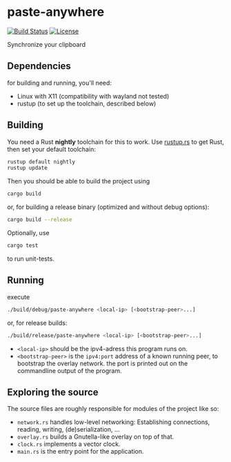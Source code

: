 # paste-anywhere

[![Build Status](https://api.travis-ci.org/mrd0ll4r/paste-anywhere.svg?branch=master)](https://travis-ci.org/mrd0ll4r/paste-anywhere)
[![License](https://img.shields.io/badge/license-MIT-blue.svg)](https://opensource.org/licenses/MIT)

Synchronize your clipboard

## Dependencies

for building and running, you'll need:
- Linux with X11 (compatibility with wayland not tested)
- rustup (to set up the toolchain, described below)

## Building
You need a Rust __nightly__ toolchain for this to work.
Use [rustup.rs](https://rustup.rs/) to get Rust, then set your default toolchain:

```sh
rustup default nightly
rustup update
```

Then you should be able to build the project using
```sh
cargo build
```
or, for building a release binary (optimized and without debug options):
```sh
cargo build --release
```

Optionally, use
```sh
cargo test
```
to run unit-tests.

## Running
execute 
```sh
./build/debug/paste-anywhere <local-ip> [<bootstrap-peer>...]
```
or, for release builds:
```sh
./build/release/paste-anywhere <local-ip> [<bootstrap-peer>...]
```

 - `<local-ip>` should be the ipv4-adress this program runs on.
 - `<bootstrap-peer>` is the `ipv4:port` address 
 of a known running peer, to bootstrap the overlay network.
 the port is printed out on the commandline output of the program.

## Exploring the source
The source files are roughly responsible for modules of the project like so:

- `network.rs` handles low-level networking:
    Establishing connections, reading, writing, (de)serialization, ...
- `overlay.rs` builds a Gnutella-like overlay on top of that.
- `clock.rs` implements a vector clock.
- `main.rs` is the entry point for the application.

